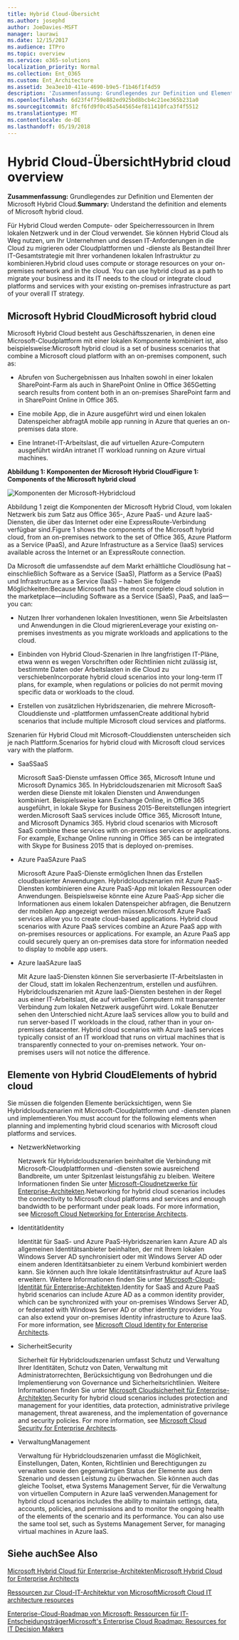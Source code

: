 ```yaml
---
title: Hybrid Cloud-Übersicht
ms.author: josephd
author: JoeDavies-MSFT
manager: laurawi
ms.date: 12/15/2017
ms.audience: ITPro
ms.topic: overview
ms.service: o365-solutions
localization_priority: Normal
ms.collection: Ent_O365
ms.custom: Ent_Architecture
ms.assetid: 3ea3ee10-411e-4690-b9e5-f1b46f1f4d59
description: 'Zusammenfassung: Grundlegendes zur Definition und Elementen der Microsoft Hybrid Cloud.'
ms.openlocfilehash: 6d23f4f759e882ed925bd8bcb4c21ee365b231a0
ms.sourcegitcommit: 8fcf6fd9f0c45a5445654ef811410fca3f4f5512
ms.translationtype: MT
ms.contentlocale: de-DE
ms.lasthandoff: 05/19/2018
---
```

# <a name="hybrid-cloud-overview"></a><span data-ttu-id="d41d4-103">Hybrid Cloud-Übersicht</span><span class="sxs-lookup"><span data-stu-id="d41d4-103">Hybrid cloud overview</span></span>

 <span data-ttu-id="d41d4-104">**Zusammenfassung:** Grundlegendes zur Definition und Elementen der Microsoft Hybrid Cloud.</span><span class="sxs-lookup"><span data-stu-id="d41d4-104">**Summary:** Understand the definition and elements of Microsoft hybrid cloud.</span></span>
  
<span data-ttu-id="d41d4-p101">Für Hybrid Cloud werden Compute- oder Speicherressourcen in Ihrem lokalen Netzwerk und in der Cloud verwendet. Sie können Hybrid Cloud als Weg nutzen, um Ihr Unternehmen und dessen IT-Anforderungen in die Cloud zu migrieren oder Cloudplattformen und -dienste als Bestandteil Ihrer IT-Gesamtstrategie mit Ihrer vorhandenen lokalen Infrastruktur zu kombinieren.</span><span class="sxs-lookup"><span data-stu-id="d41d4-p101">Hybrid cloud uses compute or storage resources on your on-premises network and in the cloud. You can use hybrid cloud as a path to migrate your business and its IT needs to the cloud or integrate cloud platforms and services with your existing on-premises infrastructure as part of your overall IT strategy.</span></span>
  
## <a name="microsoft-hybrid-cloud"></a><span data-ttu-id="d41d4-107">Microsoft Hybrid Cloud</span><span class="sxs-lookup"><span data-stu-id="d41d4-107">Microsoft hybrid cloud</span></span>

<span data-ttu-id="d41d4-108">Microsoft Hybrid Cloud besteht aus Geschäftsszenarien, in denen eine Microsoft-Cloudplattform mit einer lokalen Komponente kombiniert ist, also beispielsweise:</span><span class="sxs-lookup"><span data-stu-id="d41d4-108">Microsoft hybrid cloud is a set of business scenarios that combine a Microsoft cloud platform with an on-premises component, such as:</span></span> 
  
- <span data-ttu-id="d41d4-109">Abrufen von Suchergebnissen aus Inhalten sowohl in einer lokalen SharePoint-Farm als auch in SharePoint Online in Office 365</span><span class="sxs-lookup"><span data-stu-id="d41d4-109">Getting search results from content both in an on-premises SharePoint farm and in SharePoint Online in Office 365.</span></span>
    
- <span data-ttu-id="d41d4-110">Eine mobile App, die in Azure ausgeführt wird und einen lokalen Datenspeicher abfragt</span><span class="sxs-lookup"><span data-stu-id="d41d4-110">A mobile app running in Azure that queries an on-premises data store.</span></span>
    
- <span data-ttu-id="d41d4-111">Eine Intranet-IT-Arbeitslast, die auf virtuellen Azure-Computern ausgeführt wird</span><span class="sxs-lookup"><span data-stu-id="d41d4-111">An intranet IT workload running on Azure virtual machines.</span></span>
    
<span data-ttu-id="d41d4-112">**Abbildung 1: Komponenten der Microsoft Hybrid Cloud**</span><span class="sxs-lookup"><span data-stu-id="d41d4-112">**Figure 1: Components of the Microsoft hybrid cloud**</span></span>

![Komponenten der Microsoft-Hybridcloud](images/Hybrid_Poster/MS_Hybrid_Cloud.png)
  
<span data-ttu-id="d41d4-114">Abbildung 1 zeigt die Komponenten der Microsoft Hybrid Cloud, vom lokalen Netzwerk bis zum Satz aus Office 365-, Azure PaaS- und Azure IaaS-Diensten, die über das Internet oder eine ExpressRoute-Verbindung verfügbar sind.</span><span class="sxs-lookup"><span data-stu-id="d41d4-114">Figure 1 shows the components of the Microsoft hybrid cloud, from an on-premises network to the set of Office 365, Azure Platform as a Service (PaaS), and Azure Infrastructure as a Service (IaaS) services available across the Internet or an ExpressRoute connection.</span></span>
  
<span data-ttu-id="d41d4-115">Da Microsoft die umfassendste auf dem Markt erhältliche Cloudlösung hat – einschließlich Software as a Service (SaaS), Platform as a Service (PaaS) und Infrastructure as a Service (IaaS) – haben Sie folgende Möglichkeiten:</span><span class="sxs-lookup"><span data-stu-id="d41d4-115">Because Microsoft has the most complete cloud solution in the marketplace—including Software as a Service (SaaS), PaaS, and IaaS—you can:</span></span>
  
- <span data-ttu-id="d41d4-116">Nutzen Ihrer vorhandenen lokalen Investitionen, wenn Sie Arbeitslasten und Anwendungen in die Cloud migrieren</span><span class="sxs-lookup"><span data-stu-id="d41d4-116">Leverage your existing on-premises investments as you migrate workloads and applications to the cloud.</span></span>
    
- <span data-ttu-id="d41d4-117">Einbinden von Hybrid Cloud-Szenarien in Ihre langfristigen IT-Pläne, etwa wenn es wegen Vorschriften oder Richtlinien nicht zulässig ist, bestimmte Daten oder Arbeitslasten in die Cloud zu verschieben</span><span class="sxs-lookup"><span data-stu-id="d41d4-117">Incorporate hybrid cloud scenarios into your long-term IT plans, for example, when regulations or policies do not permit moving specific data or workloads to the cloud.</span></span>
    
- <span data-ttu-id="d41d4-118">Erstellen von zusätzlichen Hybridszenarien, die mehrere Microsoft-Clouddienste und -plattformen umfassen</span><span class="sxs-lookup"><span data-stu-id="d41d4-118">Create additional hybrid scenarios that include multiple Microsoft cloud services and platforms.</span></span>
    
<span data-ttu-id="d41d4-119">Szenarien für Hybrid Cloud mit Microsoft-Clouddiensten unterscheiden sich je nach Plattform.</span><span class="sxs-lookup"><span data-stu-id="d41d4-119">Scenarios for hybrid cloud with Microsoft cloud services vary with the platform.</span></span>
  
- <span data-ttu-id="d41d4-120">SaaS</span><span class="sxs-lookup"><span data-stu-id="d41d4-120">SaaS</span></span>
    
    <span data-ttu-id="d41d4-p102">Microsoft SaaS-Dienste umfassen Office 365, Microsoft Intune und Microsoft Dynamics 365. In Hybridcloudszenarien mit Microsoft SaaS werden diese Dienste mit lokalen Diensten und Anwendungen kombiniert. Beispielsweise kann Exchange Online, in Office 365 ausgeführt, in lokale Skype for Business 2015-Bereitstellungen integriert werden.</span><span class="sxs-lookup"><span data-stu-id="d41d4-p102">Microsoft SaaS services include Office 365, Microsoft Intune, and Microsoft Dynamics 365. Hybrid cloud scenarios with Microsoft SaaS combine these services with on-premises services or applications. For example, Exchange Online running in Office 365 can be integrated with Skype for Business 2015 that is deployed on-premises.</span></span>
    
- <span data-ttu-id="d41d4-124">Azure PaaS</span><span class="sxs-lookup"><span data-stu-id="d41d4-124">Azure PaaS</span></span>
    
    <span data-ttu-id="d41d4-p103">Microsoft Azure PaaS-Dienste ermöglichen Ihnen das Erstellen cloudbasierter Anwendungen. Hybridcloudszenarien mit Azure PaaS-Diensten kombinieren eine Azure PaaS-App mit lokalen Ressourcen oder Anwendungen. Beispielsweise könnte eine Azure PaaS-App sicher die Informationen aus einem lokalen Datenspeicher abfragen, die Benutzern der mobilen App angezeigt werden müssen.</span><span class="sxs-lookup"><span data-stu-id="d41d4-p103">Microsoft Azure PaaS services allow you to create cloud-based applications. Hybrid cloud scenarios with Azure PaaS services combine an Azure PaaS app with on-premises resources or applications. For example, an Azure PaaS app could securely query an on-premises data store for information needed to display to mobile app users.</span></span>
    
- <span data-ttu-id="d41d4-128">Azure IaaS</span><span class="sxs-lookup"><span data-stu-id="d41d4-128">Azure IaaS</span></span>
    
    <span data-ttu-id="d41d4-p104">Mit Azure IaaS-Diensten können Sie serverbasierte IT-Arbeitslasten in der Cloud, statt im lokalen Rechenzentrum, erstellen und ausführen. Hybridcloudszenarien mit Azure IaaS-Diensten bestehen in der Regel aus einer IT-Arbeitslast, die auf virtuellen Computern mit transparenter Verbindung zum lokalen Netzwerk ausgeführt wird. Lokale Benutzer sehen den Unterschied nicht.</span><span class="sxs-lookup"><span data-stu-id="d41d4-p104">Azure IaaS services allow you to build and run server-based IT workloads in the cloud, rather than in your on-premises datacenter. Hybrid cloud scenarios with Azure IaaS services typically consist of an IT workload that runs on virtual machines that is transparently connected to your on-premises network. Your on-premises users will not notice the difference.</span></span>
    
## <a name="elements-of-hybrid-cloud"></a><span data-ttu-id="d41d4-132">Elemente von Hybrid Cloud</span><span class="sxs-lookup"><span data-stu-id="d41d4-132">Elements of hybrid cloud</span></span>

<span data-ttu-id="d41d4-133">Sie müssen die folgenden Elemente berücksichtigen, wenn Sie Hybridcloudszenarien mit Microsoft-Cloudplattformen und -diensten planen und implementieren.</span><span class="sxs-lookup"><span data-stu-id="d41d4-133">You must account for the following elements when planning and implementing hybrid cloud scenarios with Microsoft cloud platforms and services.</span></span>
  
- <span data-ttu-id="d41d4-134">Netzwerk</span><span class="sxs-lookup"><span data-stu-id="d41d4-134">Networking</span></span>
    
    <span data-ttu-id="d41d4-p105">Netzwerk für Hybridcloudszenarien beinhaltet die Verbindung mit Microsoft-Cloudplattformen und -diensten sowie ausreichend Bandbreite, um unter Spitzenlast leistungsfähig zu bleiben. Weitere Informationen finden Sie unter [Microsoft-Cloudnetzwerke für Enterprise-Architekten](microsoft-cloud-networking-for-enterprise-architects.md).</span><span class="sxs-lookup"><span data-stu-id="d41d4-p105">Networking for hybrid cloud scenarios includes the connectivity to Microsoft cloud platforms and services and enough bandwidth to be performant under peak loads. For more information, see [Microsoft Cloud Networking for Enterprise Architects](microsoft-cloud-networking-for-enterprise-architects.md).</span></span>
    
- <span data-ttu-id="d41d4-137">Identität</span><span class="sxs-lookup"><span data-stu-id="d41d4-137">Identity</span></span>
    
    <span data-ttu-id="d41d4-p106">Identität für SaaS- und Azure PaaS-Hybridszenarien kann Azure AD als allgemeinen Identitätsanbieter beinhalten, der mit Ihrem lokalen Windows Server AD synchronisiert oder mit Windows Server AD oder einem anderen Identitätsanbieter zu einem Verbund kombiniert werden kann. Sie können auch Ihre lokale Identitätsinfrastruktur auf Azure IaaS erweitern. Weitere Informationen finden Sie unter [Microsoft-Cloud-Identität für Enterprise-Architekten](microsoft-cloud-it-architecture-resources.md#identity).</span><span class="sxs-lookup"><span data-stu-id="d41d4-p106">Identity for SaaS and Azure PaaS hybrid scenarios can include Azure AD as a common identity provider, which can be synchronized with your on-premises Windows Server AD, or federated with Windows Server AD or other identity providers. You can also extend your on-premises Identity infrastructure to Azure IaaS. For more information, see [Microsoft Cloud Identity for Enterprise Architects](microsoft-cloud-it-architecture-resources.md#identity).</span></span>
    
- <span data-ttu-id="d41d4-141">Sicherheit</span><span class="sxs-lookup"><span data-stu-id="d41d4-141">Security</span></span>
    
    <span data-ttu-id="d41d4-p107">Sicherheit für Hybridcloudszenarien umfasst Schutz und Verwaltung Ihrer Identitäten, Schutz von Daten, Verwaltung mit Administratorrechten, Berücksichtigung von Bedrohungen und die Implementierung von Governance und Sicherheitsrichtlinien. Weitere Informationen finden Sie unter [Microsoft Cloudsicherheit für Enterprise-Architekten](https://technet.microsoft.com/library/dn919927.aspx#security).</span><span class="sxs-lookup"><span data-stu-id="d41d4-p107">Security for hybrid cloud scenarios includes protection and management for your identities, data protection, administrative privilege management, threat awareness, and the implementation of governance and security policies. For more information, see [Microsoft Cloud Security for Enterprise Architects](https://technet.microsoft.com/library/dn919927.aspx#security).</span></span>
    
- <span data-ttu-id="d41d4-144">Verwaltung</span><span class="sxs-lookup"><span data-stu-id="d41d4-144">Management</span></span>
    
    <span data-ttu-id="d41d4-p108">Verwaltung für Hybridcloudszenarien umfasst die Möglichkeit, Einstellungen, Daten, Konten, Richtlinien und Berechtigungen zu verwalten sowie den gegenwärtigen Status der Elemente aus dem Szenario und dessen Leistung zu überwachen. Sie können auch das gleiche Toolset, etwa Systems Management Server, für die Verwaltung von virtuellen Computern in Azure IaaS verwenden.</span><span class="sxs-lookup"><span data-stu-id="d41d4-p108">Management for hybrid cloud scenarios includes the ability to maintain settings, data, accounts, policies, and permissions and to monitor the ongoing health of the elements of the scenario and its performance. You can also use the same tool set, such as Systems Management Server, for managing virtual machines in Azure IaaS.</span></span>
    
## <a name="see-also"></a><span data-ttu-id="d41d4-147">Siehe auch</span><span class="sxs-lookup"><span data-stu-id="d41d4-147">See Also</span></span>

[<span data-ttu-id="d41d4-148">Microsoft Hybrid Cloud für Enterprise-Architekten</span><span class="sxs-lookup"><span data-stu-id="d41d4-148">Microsoft Hybrid Cloud for Enterprise Architects</span></span>](microsoft-hybrid-cloud-for-enterprise-architects.md)
  
[<span data-ttu-id="d41d4-149">Ressourcen zur Cloud-IT-Architektur von Microsoft</span><span class="sxs-lookup"><span data-stu-id="d41d4-149">Microsoft Cloud IT architecture resources</span></span>](microsoft-cloud-it-architecture-resources.md)

[<span data-ttu-id="d41d4-150">Enterprise-Cloud-Roadmap von Microsoft: Ressourcen für IT-Entscheidungsträger</span><span class="sxs-lookup"><span data-stu-id="d41d4-150">Microsoft's Enterprise Cloud Roadmap: Resources for IT Decision Makers</span></span>](https://sway.com/FJ2xsyWtkJc2taRD)
 


